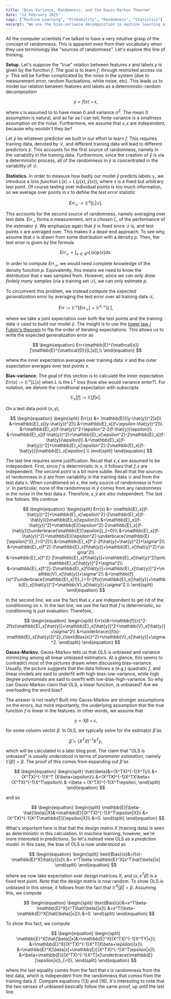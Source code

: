 ```yaml
---
title: "Bias-Variance, Randomness, and the Gauss-Markov Theorem"
date: "22 February 2025"
tags: ["Machine Learning", "Probability", "Randomness", "Statistics"]
excerpt: "We use the bias-variance decomposition in machine learning as a backdrop to explore some basic probability-theoretic ways of thinking. We also make a comparison between the bias in Gauss-Markov and in bias-variance."
---
```


All the computer scientists I've talked to have a very intuitive grasp of the concept of randomness. This is apparent even from their vocabulary when they use terminology like "sources of randomness". Let's explore this line of thinking.

$$\text{ }$$

**Setup.** Let's suppose the "true" relation between features $x$ and labels $y$ is given by the function $f$. The goal is to learn $f$, through restricted access via $y$. This will be further complicated by the noise in the system (due to measurement error, random fluctuations, white noise, etc). This leads us to model our relation between features and labels as a deterministic-random decomposition

$$
\begin{equation}
y=f(x)+\epsilon,\end{equation}
$$

where $\epsilon$ is assumed to to have mean $0$ and variance $\sigma^2$. The mean $0$ assumption is natural, and as far as I can tell, finite variance is a smallness assumption on the noise. Furthermore, we assume that $x,\epsilon$ are independent, because why wouldn't they be?

$$\text{}$$

Let $\hat{y}$ be whatever predictor we built in our effort to learn $f$. This requires training data, denoted by $\mathcal{D}$, and different training data will lead to different predictors $\hat{y}$. This accounts for the first source of randomness, namely in the variability in the training data. Furthermore, since the creation of $\hat{y}$ is via a deterministic process, all of the randomness in $\hat{y}$ is concentrated in the variability of $\mathcal{D}$.

$$\text{ }$$

**Statistics.** In order to measure how badly our model $\hat{y}$ predicts labels $\mathbb{y}$, we introduce a _loss function_ $L(x)=L(y(x),\hat{y}(x))$, where $x$ is a fixed but arbitrary test point. Of course testing over individual points is too much information, so we average over points in $x$ to define the _test error_ statistic

$$
\begin{equation}
Err_{\mathcal{D}}:=\mathbb{E}^x[L|\mathcal{D}].
\end{equation}
$$

This accounts for the second source of randomness, namely averaging over test data. $Err_\mathcal{D}$ forms a measurement, _wrt a chosen L_, of the performance of the estimator $\hat{y}$. We emphasize again that $\hat{y}$ is fixed since $\mathcal{D}$ is, and test points $x$ are averaged over. This makes it a dead-end approach. To see why, assume that $x$ is drawn from some distribution with a density $p$. Then, the test error is given by the formula

$$
\begin{equation}
Err_{\mathcal{D}}=\int_{x\in \mathbb{R}^n} L(x)p(x)dx.
\end{equation}
$$

In order to compute $Err_{\mathcal{D}}$, we would need complete knowledge of the density function $p$. Equivalently, this means we need to know the distribution that $x$ was sampled from. However, since _we can only draw finitely many samples_ (via a training set $\mathcal{D}$), we can only estimate $p$.

$$\text{}$$

To circumvent this problem, we instead compute the _expected generalization error_ by averaging the test error over all training data $\mathcal{D}$,

$$
\begin{equation}
Err:=\mathbb{E}^\mathcal{D}[Err_{\mathcal{D}}]=\mathbb{E}^{x,\mathcal{D}}[L],
\end{equation}
$$

where we take a joint expectation over both the test points and the training data $\mathcal{D}$ used to build our model $\hat{y}$. The insight is to use the [tower law / Fubini's theorem](https://en.wikipedia.org/wiki/Law_of_total_expectation) to flip the order of iterating expectations. This allows us to write the expected generalization error as

$$
\begin{equation}
Err=\mathbb{E}^{\mathcal{x}}[\mathbb{E}^{\mathcal{D}}[L|x]],\\
\end{equation}
$$

where the inner expectation averages over training data $\mathcal{D}$ and the outer expectation averages over test points $x$.

$$\text{}$$

**Bias-variance.** The goal of this section is to calculate the inner expectation $Err(x):=\mathbb{E}^{\mathcal{D}}[L|x]$ when $L$ is the $L^2$ loss (how else would variance enter?). For notation, we denote the conditional expectation with subscripts

$$
\begin{equation}
\mathbb{E}_x[f]:=\mathbb{E}[f|x].
\end{equation}
$$

On a test data point $(x,y)$,

$$
\begin{equation}
\begin{split}
Err(x) &= \mathbb{E}[(y-\hat{y})^2|x]\\
&=\mathbb{E}_x[(y-\hat{y})^2]\\
&=\mathbb{E}_x[(f+\epsilon-\hat{y})^2]\\
&=\mathbb{E}_x[(f-\hat{y})^2+\epsilon^2-2(f-\hat{y})\epsilon]\\
&=\mathbb{E}_x[(f-\hat{y})^2]+\mathbb{E}_x[\epsilon^2]-2\mathbb{E}_x[(f-\hat{y})\epsilon]\\
&=\mathbb{E}_x[(f-\hat{y})^2]+\mathbb{E}_x[\epsilon^2]-2\mathbb{E}_x[(f-\hat{y})]\mathbb{E}_x[\epsilon].\\
\end{split}
\end{equation}
$$

The last line requires some justification. Recall that $x,\epsilon$ are assumed to be independent. First, since $f$ is deterministic in $x$, it follows that $f,\epsilon$ are independent. The second point is a bit more subtle. Recall that the sources of randomness in $\hat{y}$ are from variability in the training data $\mathcal{D}$ and from the test data $x$. When conditioned on $x$, the only source of randomness is from $\mathcal{D}$. In particular, none of the randomness in $\hat{y}$ comes from any randomness in the noise in the test data $\epsilon$. Therefore, $\epsilon,\hat{y}$ are also independent. The last line follows. We continue

$$
\begin{equation}
\begin{split}
Err(x) &= \mathbb{E}_x[(f-\hat{y})^2]+\mathbb{E}_x[\epsilon^2]-2\mathbb{E}_x[(f-\hat{y})]\mathbb{E}_x[\epsilon]\\
&=\mathbb{E}_x[(f-\hat{y})^2]+\mathbb{E}[\epsilon^2]-2\mathbb{E}_x[(f-\hat{y})]\underbrace{\mathbb{E}[\epsilon]}_{=0}\\
&=\mathbb{E}_x[(f-\hat{y})^2]+\mathbb{E}[\epsilon^2]-\underbrace{\mathbb{E}[\epsilon]^2}_{=0^2}\\
&=\mathbb{E}_x[f^2-2f\hat{y}+\hat{y}^2]+\sigma^2\\
&=\mathbb{E}_x[f^2]-2\mathbb{E}_x[f\hat{y}]+\mathbb{E}_x[\hat{y}^2]+\sigma^2\\
&=\mathbb{E}_x[f^2]-2\mathbb{E}_x[f\hat{y}]+\mathbb{E}_x[\hat{y}^2]\pm\mathbb{E}_x[\hat{y}]^2+\sigma^2\\
&=\mathbb{E}_x[f^2]-2\mathbb{E}_x[f\hat{y}]+\mathbb{E}_x[\hat{y}]^2+\mathbb{V}_x[\hat{y}]+\sigma^2\\
&=\mathbb{f}(x)^2\underbrace{\mathbb{E}_x[1]}_{=1}-2f(x)\mathbb{E}_x[\hat{y}]+\mathbb{E}_x[\hat{y}]^2+\mathbb{V}_x[\hat{y}]+\sigma^2.\\
\end{split}
\end{equation}
$$

In the second line, we use the fact that $x,\epsilon$ are independent to get rid of the conditioning on $x$. In the last line, we use the fact that $f$ is deterministic, so conditioning is just evaluation. Therefore,

$$
\begin{equation}
\begin{split}
Err(x)&=\mathbb{f}(x)^2-2f(x)\mathbb{E}_x[\hat{y}]+\mathbb{E}_x[\hat{y}]^2+\mathbb{V}_x[\hat{y}]+\sigma^2\\
&=\underbrace{(f(x)-\mathbb{E}_x[\hat{y}])^2}_{\text{Bias(x)}^2}+\mathbb{V}_x[\hat{y}]+\sigma^2.
\end{split}
\end{equation}
$$

**Gauss-Markov.** Gauss-Markov tells us that OLS is unbiased and variance minimizing among all linear unbiased estimators. At a glance, this seems to contradict most of the pictures drawn when discussing bias-variance. Usually, the picture suggests that the data follows a (e.g.) quadratic $f$, and linear models are said to underfit with high-bias-low-variance, while high degree polynomials are said to overfit with low-bias-high-variance. So why can Gauss-Markov claim that OLS, a linear function, is unbiased? Are we overloading the word bias?

$$\text{}$$

The answer is not really? Built into Gauss-Markov are stronger assumptions on the errors, but more importantly, the underlying assumption that the true function $f$ is linear in the features. In other words, we assume that

$$
\begin{equation}
y= X\beta +\epsilon,
\end{equation}
$$

for some column vector $\beta$. In OLS, we typically solve for the estimator $\hat{\beta}$ as

$$
\begin{equation}
\hat{\beta} = (X^TX)^{-1}X^Ty,
\end{equation}
$$

which will be calculated in a later blog post. The claim that "OLS is unbiased" is usually understood in terms of _parameter estimation_, namely $\mathbb{E}[\hat{\beta}]=\beta$. The proof of this comes from expanding out $\hat{\beta}$ as

$$
\begin{equation}
\begin{split}
\hat{\beta}&=(X^TX)^{-1}X^Ty\\
&=(X^TX)^{-1}X^T (X\beta+\epsilon)\\
&=(X^TX)^{-1}X^TX\beta+(X^TX)^{-1}X^T\epsilon\\
& =\beta + (X^TX)^{-1}X^T\epsilon,
\end{split}
\end{equation}
$$

and so

$$
\begin{equation}
\begin{split}
    \mathbb{E}[\beta-\hat{\beta}|X]&=\mathbb{E}[(X^TX)^{-1}X^T\epsilon|X]\\
    &=(X^TX)^{-1}X^T\mathbb{E}[\epsilon|X]\\
    &=0.
\end{split}
\end{equation}
$$

What's important here is that that the design matrix $X$ (training data) is seen as deterministic in this calculation. In machine learning, however, we're more interested in predictions. So let's instead view OLS as a _prediction model_. In this case, the bias of OLS is now understood as

$$
\begin{equation}
\begin{split}
\text{Bias}(x)&=f(x)-\mathbb{E}^X[\hat{y}|x]\\
&= x^T\beta-\mathbb{E}^X[x^T\hat{\beta}|x]
\end{split}
\end{equation}
$$

where we now take expectation over design matrices $X$, and $(x, x^T\hat{\beta})$ is a fixed test point. Note that the design matrix is now random. To show OLS is unbiased in this sense, it follows from the fact that $\mathbb{E}^X[\hat{\beta}]=\beta$. Assuming this, we compute

$$
\begin{equation}
\begin{split}
\text{Bias}(x)&=x^T\beta-\mathbb{E}^X[x^T\hat{\beta}|x]\\
&=x^T(\beta-\mathbb{E}^X[\hat{\beta}|x])\\
&=0.
\end{split}
\end{equation}
$$

To show this fact, we compute

$$
\begin{equation}
\begin{split}
\mathbb{E}^X[\hat{\beta}|x]&=\mathbb{E}^X[(X^TX)^{-1}X^TY|x]\\
&=\mathbb{E}^X[(X^TX)^{-1}X^T(X\beta+\epsilon)|x]\\
&=\mathbb{E}^X[\beta|x]+\mathbb{E}[(X^TX)^{-1}X^T\epsilon|x]\\
&=\beta+\mathbb{E}[(X^TX)^{-1}X^T|x]\underbrace{\mathbb{E}[\epsilon|x]}_{=0},
\end{split}
\end{equation}
$$

where the last equality comes from the fact that $\epsilon$ is randomness from the test data, which is independent from the randomness that comes from the training data $X$. Compare equations $(13)$ and $(16)$. It's interesting to note that the two senses of unbiased basically follow the same proof, up until the last line.

<!--
**Rant.** I _really_ dislike that people tend to suppress specifying which which variable is being integrated over when writing down an expectation with multiple sources of randomness. Did your teacher not take off enough points when you wrote

$$
\begin{equation}
\int f(x,y)
\end{equation}
$$

in your calc III classes? -->
